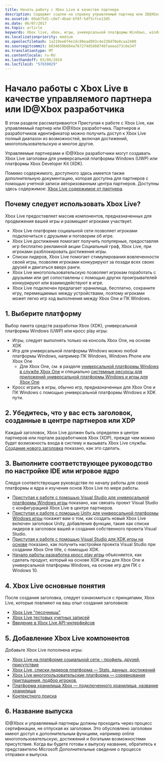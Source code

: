 ```yaml
---
title: Начать работу с Xbox Live в качестве партнера
description: Содержит ссылки на справку управляемый партнер или ID@Xbox член приступить к работе с разработки Xbox Live.
ms.assetid: 69ab75d1-c0e7-4bad-bf8f-5df5cfce13d5
ms.date: 06/07/2017
ms.topic: article
keywords: Xbox live, xbox, игры, универсальной платформы Windows, windows 10, xbox, один, партнеров, ID@Xbox
ms.localizationpriority: medium
ms.openlocfilehash: 1a219ee6f4e1dc80ead893c4e230d70e8caa2400
ms.sourcegitcommit: b034650b684a767274d5d88746faeea373c8e34f
ms.translationtype: MT
ms.contentlocale: ru-RU
ms.lasthandoff: 03/06/2019
ms.locfileid: "57659829"
---
```

# <a name="get-started-with-xbox-live-as-a-managed-partner-or-an-idxbox-developer"></a>Начало работы с Xbox Live в качестве управляемого партнера или ID@Xbox разработчика

В этом разделе рассматриваются Приступая к работе с Xbox Live, как управляемый партнер или ID@Xbox разработчика. Партнеров и разработчиков идентификатор можно получить доступ к Xbox Live полный диапазон из возможностей, включая достижений, многопользовательскую и многое другое.

Управляемые партнерами и ID@Xbox разработчики могут создавать Xbox Live заголовки для универсальной платформы Windows (UWP) или платформы Xbox Developer Kit (XDK).

Помимо содержимого, доступного здесь имеется также дополнительную документацию, которая доступна для партнеров с помощью учетной записи авторизованным центра партнеров. Доступны здесь содержимое: [Xbox Live содержимое от партнера](https://developer.microsoft.com/en-us/games/xbox/docs/xboxlive/xbox-live-partners/partner-content).

## <a name="why-should-you-use-xbox-live"></a>Почему следует использовать Xbox Live?

Xbox Live предоставляет массив компонентов, предназначенных для продвижения вашей игры и размещает игроками участвует.

- Xbox Live платформе социальной сети позволяет игроками подключиться с друзьями и поговорим об игре.
- Xbox Live достижения помогает получить популярные, предоставляя игр бесплатно рекламной акции Социальный граф, Xbox Live, при игроками разблокировать достижения игры.
- Списки лидеров, Xbox Live помогает стимулирования вовлеченности своей игры, позволяя игроками конкурируют за позади всех своих друзей и двигаться вверх ранги.
- Xbox Live многопользовательскую позволяет игрокам поработать с друзьями или get сопоставлены с помощью других проигрывателей конкурируют или взаимодействуют в игре.
- Xbox Live подключен предлагает хранилища, бесплатно, сохраните игру, перемещаемых между устройствами, поэтому игроками может легко игр ход выполнения между Xbox One и ПК Windows.

## <a name="1-choose-a-platform"></a>1. Выберите платформу
Выбор пакета средств разработки Xbox (XDK), универсальной платформы Windows (UWP) или кросс play игры:

- Игры, следует выполнять только на консоль Xbox One, на основе XDK
- Игр для универсальной платформы Windows можно любой платформы Windows, например ПК Windows, Windows Phone или Xbox One
  - Для Xbox One, см. в разделе [универсальной платформы Windows в службе Xbox One](https://msdn.microsoft.com/en-us/windows/uwp/xbox-apps/index) и специально [системные ресурсы для приложений универсальной платформы Windows и игры для Xbox One](https://msdn.microsoft.com/en-us/windows/uwp/xbox-apps/system-resource-allocation)
- Кросс играть в игры, обычно игр, предназначенных для Xbox One и ПК Windows с помощью универсальной платформы Windows и XDK пути.

## <a name="2-ensure-that-you-have-a-title-created-in-partner-center-or-xdp"></a>2. Убедитесь, что у вас есть заголовок, созданные в центре партнеров или XDP
Каждый заголовок, Xbox Live должен быть определен в центре партнеров или портале разработчиков Xbox (XDP), прежде чем можно будет возможность входа в систему и вызывать Xbox Live службы.  [Создание нового заголовка](create-a-new-title.md) показано, как это сделать.

## <a name="3-follow-the-appropriate-guide-to-setup-your-ide-or-game-engine"></a>3. Выполните соответствующее руководство по настройке IDE или игровое ядро
Следуя соответствующие руководстве по началу работы для своей платформы и ядра и изучения основ Xbox Live по мере работы.

* [Приступая к работе с помощью Visual Studio для универсальной платформы Windows игры](get-started-with-visual-studio-and-uwp.md) показано, как связать проект Visual Studio с конфигурацией Xbox Live в центре партнеров.
* [Приступая к работе с помощью Unity для универсальной платформы Windows игры](partner-add-xbox-live-to-unity-uwp.md) покажет вам о том, как создать новый Xbox Live включен заголовок Unity, добавления функции, такие как списки лидеров в заголовок вашей и создания собственного проекта Visual Studio.
* [Приступая к работе с помощью Visual Studio для XDK игры на основе](xdk-developers.md) показано, как получить настройки проекта Visual Studio при создании Xbox One title, с помощью XDK.
* [Начало работы разработка кросс play игры](get-started-with-cross-play-games.md) объясняется, как сделать продукт, который на основе XDK игры для Xbox One и универсальной платформы Windows, на основе игр для ПК с Windows 10.

## <a name="4-xbox-live-concepts"></a>4. Xbox Live основные понятия
После создания заголовка, следует ознакомиться с принципами, Xbox Live, которые повлияют на ваш опыт создания заголовков:

- [Xbox Live "песочницы"](../xbox-live-sandboxes.md)
- [Xbox Live тестовых учетных записей](../xbox-live-test-accounts.md)
- [Введение в Xbox Live API-интерфейсов](../introduction-to-xbox-live-apis.md)

## <a name="5-add-xbox-live-features"></a>5. Добавление Xbox Live компонентов

Добавьте Xbox Live пополнена игры:

- [Xbox Live на платформе социальной сети - профиль, друзей, присутствие](../social-platform/social-platform.md)
- [Xbox Live, списки лидеров платформа — Stats, данных, достижений](../data-platform/data-platform.md)
- [Xbox Live многопользовательские платформа — соревнования приглашения, подбор игроков,](../multiplayer/multiplayer-intro.md)
- [Платформа хранилища Xbox — подключенного хранилища, название хранилища](../storage-platform/storage-platform.md)
- [Контекстного поиска](../contextual-search/introduction-to-contextual-search.md)

## <a name="6-release-your-title"></a>6. Название выпуска

ID@Xbox и управляемый партнеры должны проходить через процесс сертификации, не отпуская их заголовки.  Это обусловлено заголовки имеют доступ к дополнительным функциям, например online многопользовательскую, достижений и богатыми возможностями присутствия.  Когда вы будете готовы к выпуску название, обратитесь к представителю Microsoft Дополнительные сведения о процессе отправки и выпуска.
